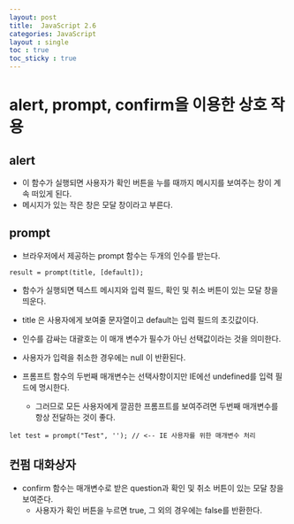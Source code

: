 ```yaml
---
layout: post
title:  JavaScript 2.6
categories: JavaScript
layout : single
toc : true 
toc_sticky : true
---
```


# alert, prompt, confirm을 이용한 상호 작용



## alert

- 이 함수가 실행되면 사용자가 확인 버튼을 누를 때까지 메시지를 보여주는 창이 계속 떠있게 된다.
- 메시지가 있는 작은 창은 모달 창이라고 부른다.



## prompt

- 브라우저에서 제공하는 prompt 함수는 두개의 인수를 받는다.

```
result = prompt(title, [default]);
```

- 함수가 실행되면 텍스트 메시지와 입력 필드, 확인 및 취소 버튼이 있는 모달 창을 띄운다.

- title 은 사용자에게 보여줄 문자열이고 default는 입력 필드의 초깃값이다.
- 인수를 감싸는 대괄호는 이 매개 변수가 필수가 아닌 선택값이라는 것을 의미한다.

- 사용자가 입력을 취소한 경우에는 null 이 반환된다.
- 프롬프트 함수의 두번째 매개변수는 선택사항이지만 IE에선 undefined를 입력 필드에 명시한다.
  - 그러므로 모든 사용자에게 깔끔한 프롬프트를 보여주려면 두번째 매개변수를 항상 전달하는 것이 좋다.

```
let test = prompt("Test", ''); // <-- IE 사용자를 위한 매개변수 처리
```



## 컨펌 대화상자

- confirm 함수는 매개변수로 받은 question과 확인 및 취소 버튼이 있는 모달 창을 보여준다.
  - 사용자가 확인 버튼을 누르면 true, 그 외의 경우에는 false를 반환한다.

